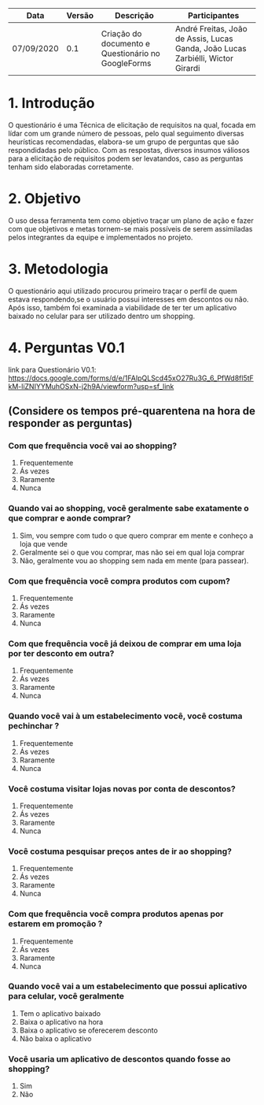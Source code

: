| Data       | Versão | Descrição                                          | Participantes                                                                   |
| ---------- | ------ | -------------------------------------------------- | ------------------------------------------------------------------------------- |
| 07/09/2020 | 0.1    | Criação do documento e Questionário no GoogleForms | André Freitas, João de Assis, Lucas Ganda, João Lucas Zarbiélli, Wictor Girardi |

# 1. Introdução

O questionário é uma Técnica de elicitação de requisitos na qual, focada em lídar com um grande número de pessoas, pelo qual seguimento diversas heurísticas recomendadas, elabora-se um grupo de perguntas que são respondidadas pelo público. Com as respostas, diversos insumos váliosos para a elicitação de requisitos podem ser levatandos, caso as perguntas tenham sido elaboradas corretamente.

# 2. Objetivo

O uso dessa ferramenta tem como objetivo traçar um plano de ação e fazer com que objetivos e metas tornem-se mais possíveis de serem assimiladas pelos integrantes da equipe e implementados no projeto.

# 3. Metodologia

O questionário aqui utilizado procurou primeiro traçar o perfil de quem estava respondendo,se o usuário possui interesses em descontos ou não.
Após isso, também foi examinada a viabilidade de ter ter um aplicativo baixado no celular para ser utilizado dentro um shopping.

# 4. Perguntas V0.1

link para Questionário V0.1: https://docs.google.com/forms/d/e/1FAIpQLScd45xO27Ru3G_6_PfWd8fl5tFkM-liZNIYYMuhOSxN-j2h9A/viewform?usp=sf_link

## (Considere os tempos pré-quarentena na hora de responder as perguntas)

### Com que frequência você vai ao shopping?

1. Frequentemente
2. Ás vezes
3. Raramente
4. Nunca

### Quando vai ao shopping, você geralmente sabe exatamente o que comprar e aonde comprar?

1.  Sim, vou sempre com tudo o que quero comprar em mente e conheço a loja que vende
2.  Geralmente sei o que vou comprar, mas não sei em qual loja comprar
3.  Não, geralmente vou ao shopping sem nada em mente (para passear).

### Com que frequência você compra produtos com cupom?

1. Frequentemente
2. Ás vezes
3. Raramente
4. Nunca

### Com que frequência você já deixou de comprar em uma loja por ter desconto em outra?

1. Frequentemente
2. Ás vezes
3. Raramente
4. Nunca

### Quando você vai à um estabelecimento você, você costuma pechinchar ?

1. Frequentemente
2. Ás vezes
3. Raramente
4. Nunca

### Você costuma visitar lojas novas por conta de descontos?

1. Frequentemente
2. Ás vezes
3. Raramente
4. Nunca

### Você costuma pesquisar preços antes de ir ao shopping?

1. Frequentemente
2. Ás vezes
3. Raramente
4. Nunca

### Com que frequência você compra produtos apenas por estarem em promoção ?

1.  Frequentemente
2.  Ás vezes
3.  Raramente
4.  Nunca

### Quando você vai a um estabelecimento que possui aplicativo para celular, você geralmente

1.  Tem o aplicativo baixado
2.  Baixa o aplicativo na hora
3.  Baixa o aplicativo se oferecerem desconto
4.  Não baixa o aplicativo

### Você usaria um aplicativo de descontos quando fosse ao shopping?

1.  Sim
2.  Não
